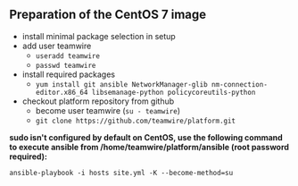 ## Preparation of the CentOS 7 image

* install minimal package selection in setup
* add user teamwire
  * `useradd teamwire`
  * `passwd teamwire`
* install required packages
  * `yum install git ansible NetworkManager-glib nm-connection-editor.x86_64 libsemanage-python policycoreutils-python`
* checkout platform repository from github
  * become user teamwire (`su - teamwire`)
  * `git clone https://github.com/teamwire/platform.git`


**sudo isn't configured by default on CentOS, use the following command to execute ansible from /home/teamwire/platform/ansible (root password required):**

`ansible-playbook -i hosts site.yml -K --become-method=su`
